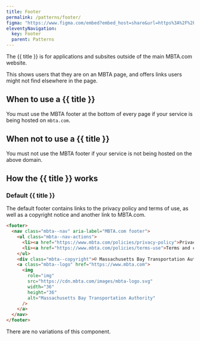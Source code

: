 ```yaml
---
title: Footer
permalink: /patterns/footer/
figma: "https://www.figma.com/embed?embed_host=share&url=https%3A%2F%2Fwww.figma.com%2Fdesign%2FIupfoRXJNItGDD8ZaZCxDz%2FDRAFT%253A-Rider-facing-Design-System%3Fnode-id%3D679-20&%26t%3DtmHlFMXSdzDGXYaK-1"
eleventyNavigation:
  key: Footer
  parent: Patterns
---
```


The {{ title }} is for applications and subsites outside of the main MBTA.com website.

This shows users that they are on an MBTA page, and offers links users might not find elsewhere in the page.

## When to use a {{ title }}

You must use the MBTA footer at the bottom of every page if your service is being hosted on `mbta.com`.

## When not to use a {{ title }}

You must not use the MBTA footer if your service is not being hosted on the above domain.

## How the {{ title }} works

### Default {{ title }}

The default footer contains links to the privacy policy and terms of use, as well as a copyright notice and another link to MBTA.com.

```html
<footer>
  <nav class="mbta--nav" aria-label="MBTA.com footer">
    <ul class="mbta--nav-actions">
      <li><a href="https://www.mbta.com/policies/privacy-policy">Privacy</a></li>
      <li><a href="https://www.mbta.com/policies/terms-use">Terms and conditions</a></li>
    </ul>
    <div class="mbta--copyright">© Massachusetts Bay Transportation Authority, all rights reserved.</div>
    <a class="mbta--logo" href="https://www.mbta.com">
      <img 
        role="img"
        src="https://cdn.mbta.com/images/mbta-logo.svg"
        width="36"
        height="36"
        alt="Massachusetts Bay Transportation Authority"
      />
    </a>
  </nav>
</footer>
```

There are no variations of this component.
